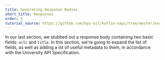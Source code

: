 ```yaml
---
title: Generating Response Bodies
short_title: Responses
order: 5
tutorial_source: https://github.com/byu-oit/kotlin-uapi/tree/master/examples/library/tutorial-steps/5-response-body
---
```


In our last section, we stubbed out a response body containing two basic fields: `oclc` and `title`.
In this section, we're going to expand the list of fields, as well as adding a lot of useful metadata
to them, in accordance with the University API Specification.


